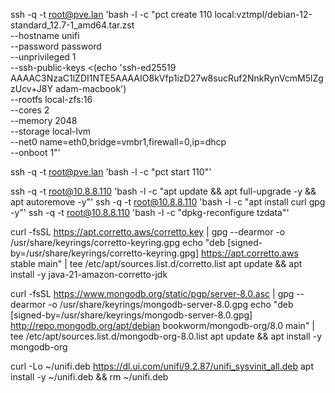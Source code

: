 ssh -q -t root@pve.lan 'bash -l -c "pct create 110 local:vztmpl/debian-12-standard_12.7-1_amd64.tar.zst \
 --hostname unifi \
 --password password \
 --unprivileged 1 \
 --ssh-public-keys <(echo 'ssh-ed25519 AAAAC3NzaC1lZDI1NTE5AAAAIO8kVfp1izD27w8sucRuf2NnkRynVcmM5lZgzUcv+J8Y adam-macbook') \
 --rootfs local-zfs:16 \
 --cores 2 \
 --memory 2048 \
 --storage local-lvm \
 --net0 name=eth0,bridge=vmbr1,firewall=0,ip=dhcp \
 --onboot 1"'

ssh -q -t root@pve.lan 'bash -l -c "pct start 110"'

ssh -q -t root@10.8.8.110 'bash -l -c "apt update && apt full-upgrade -y && apt autoremove -y"'
ssh -q -t root@10.8.8.110 'bash -l -c "apt install curl gpg -y"'
ssh -q -t root@10.8.8.110 'bash -l -c "dpkg-reconfigure tzdata"'

curl -fsSL https://apt.corretto.aws/corretto.key | gpg --dearmor -o /usr/share/keyrings/corretto-keyring.gpg
echo "deb [signed-by=/usr/share/keyrings/corretto-keyring.gpg] https://apt.corretto.aws stable main" | tee /etc/apt/sources.list.d/corretto.list
apt update && apt install -y java-21-amazon-corretto-jdk

curl -fsSL https://www.mongodb.org/static/pgp/server-8.0.asc | gpg --dearmor -o /usr/share/keyrings/mongodb-server-8.0.gpg
echo "deb [signed-by=/usr/share/keyrings/mongodb-server-8.0.gpg] http://repo.mongodb.org/apt/debian bookworm/mongodb-org/8.0 main" | tee /etc/apt/sources.list.d/mongodb-org-8.0.list
apt update && apt install -y mongodb-org

curl -Lo ~/unifi.deb https://dl.ui.com/unifi/9.2.87/unifi_sysvinit_all.deb
apt install -y ~/unifi.deb && rm ~/unifi.deb
